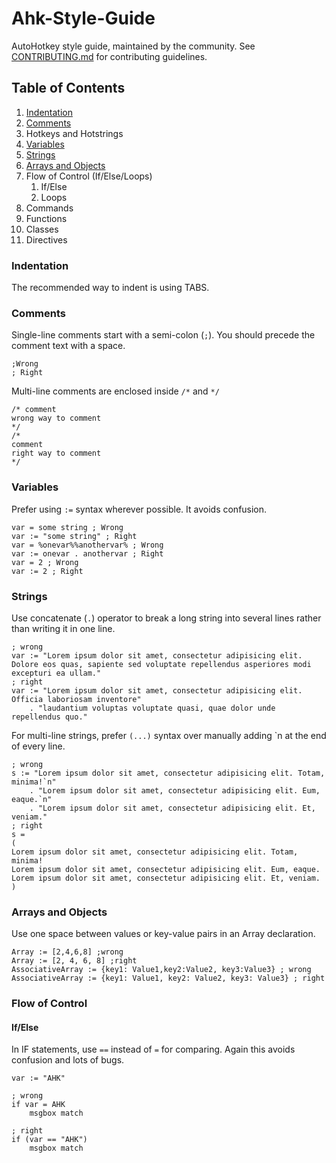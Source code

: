 # Ahk-Style-Guide
AutoHotkey style guide, maintained by the community. See [CONTRIBUTING.md](CONTRIBUTING.md) for contributing guidelines.


## Table of Contents

1. [Indentation](#indentation)
1. [Comments](#comments)
1. Hotkeys and Hotstrings
1. [Variables](#variables)
1. [Strings](#strings)
1. [Arrays and Objects](#arrays-and-objects)
1. Flow of Control (If/Else/Loops)
    1. If/Else
    1. Loops
1. Commands
1. Functions
1. Classes
1. Directives


### Indentation

The recommended way to indent is using TABS. 


### Comments

Single-line comments start with a semi-colon (`;`). You should precede the comment text with a space.
```autohotkey
;Wrong
; Right
```

Multi-line comments are enclosed inside `/*` and `*/`
```autohotkey
/* comment
wrong way to comment
*/
/*
comment
right way to comment
*/
```


### Variables

Prefer using `:=` syntax wherever possible. It avoids confusion.

```autohotkey
var = some string ; Wrong
var := "some string" ; Right
var = %onevar%%anothervar% ; Wrong
var := onevar . anothervar ; Right
var = 2 ; Wrong
var := 2 ; Right
```


### Strings

Use concatenate (`.`) operator to break a long string into several lines rather than writing it in one line.

```autohotkey
; wrong
var := "Lorem ipsum dolor sit amet, consectetur adipisicing elit. Dolore eos quas, sapiente sed voluptate repellendus asperiores modi excepturi ea ullam."
; right
var := "Lorem ipsum dolor sit amet, consectetur adipisicing elit. Officia laboriosam inventore"
    . "laudantium voluptas voluptate quasi, quae dolor unde repellendus quo."
```

For multi-line strings, prefer `(...)` syntax over manually adding \`n at the end of every line.

```autohotkey
; wrong
s := "Lorem ipsum dolor sit amet, consectetur adipisicing elit. Totam, minima!`n"
    . "Lorem ipsum dolor sit amet, consectetur adipisicing elit. Eum, eaque.`n"
    . "Lorem ipsum dolor sit amet, consectetur adipisicing elit. Et, veniam."
; right
s = 
(
Lorem ipsum dolor sit amet, consectetur adipisicing elit. Totam, minima!
Lorem ipsum dolor sit amet, consectetur adipisicing elit. Eum, eaque.
Lorem ipsum dolor sit amet, consectetur adipisicing elit. Et, veniam.
)
```


### Arrays and Objects

Use one space between values or key-value pairs in an Array declaration.
```autohotkey
Array := [2,4,6,8] ;wrong
Array := [2, 4, 6, 8] ;right
AssociativeArray := {key1: Value1,key2:Value2, key3:Value3} ; wrong
AssociativeArray := {key1: Value1, key2: Value2, key3: Value3} ; right
```


### Flow of Control

#### If/Else

In IF statements, use `==` instead of `=` for comparing. Again this avoids confusion and lots of bugs.

```autohotkey
var := "AHK"

; wrong
if var = AHK
    msgbox match

; right
if (var == "AHK")
    msgbox match
```